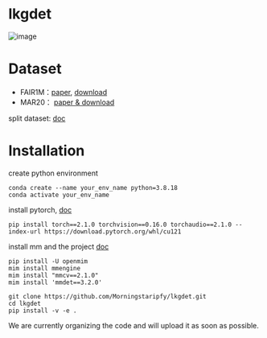 # lkgdet

![image](https://github.com/user-attachments/assets/0ac41f51-5580-4da8-b29f-e038fea0434f)

# Dataset
* FAIR1M：[paper](https://arxiv.org/pdf/2103.05569), [download](https://gaofen-challenge.com/benchmark)
* MAR20： [paper & download](https://gcheng-nwpu.github.io/)

split dataset: [doc](https://github.com/open-mmlab/mmrotate/blob/1.x/tools/data/dota/README.md)

# Installation
create python environment
```conda
conda create --name your_env_name python=3.8.18
conda activate your_env_name
```
install pytorch, [doc](https://pytorch.org/get-started/locally/)
```conda
pip install torch==2.1.0 torchvision==0.16.0 torchaudio==2.1.0 --index-url https://download.pytorch.org/whl/cu121
```
install mm and the project [doc](https://mmrotate.readthedocs.io/en/1.x/get_started.html)
```conda
pip install -U openmim
mim install mmengine
mim install "mmcv==2.1.0"
mim install 'mmdet==3.2.0'

git clone https://github.com/Morningstaripfy/lkgdet.git
cd lkgdet
pip install -v -e .
```

We are currently organizing the code and will upload it as soon as possible.

